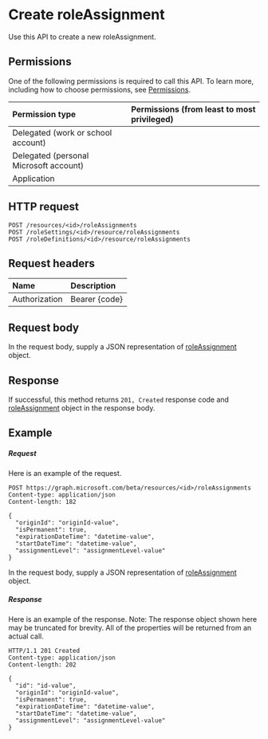 # Create roleAssignment

Use this API to create a new roleAssignment.
## Permissions
One of the following permissions is required to call this API. To learn more, including how to choose permissions, see [Permissions](../../../concepts/permissions_reference.md).

|Permission type      | Permissions (from least to most privileged)              |
|:--------------------|:---------------------------------------------------------|
|Delegated (work or school account) |    |
|Delegated (personal Microsoft account) |    |
|Application |  | 

## HTTP request
<!-- { "blockType": "ignored" } -->
```http
POST /resources/<id>/roleAssignments
POST /roleSettings/<id>/resource/roleAssignments
POST /roleDefinitions/<id>/resource/roleAssignments

```
## Request headers
| Name       | Description|
|:---------------|:----------|
| Authorization  | Bearer {code}|

## Request body
In the request body, supply a JSON representation of [roleAssignment](../resources/roleassignment.md) object.


## Response
If successful, this method returns `201, Created` response code and [roleAssignment](../resources/roleassignment.md) object in the response body.

## Example
##### Request
Here is an example of the request.
<!-- {
  "blockType": "request",
  "name": "create_roleassignment_from_resource"
}-->
```http
POST https://graph.microsoft.com/beta/resources/<id>/roleAssignments
Content-type: application/json
Content-length: 182

{
  "originId": "originId-value",
  "isPermanent": true,
  "expirationDateTime": "datetime-value",
  "startDateTime": "datetime-value",
  "assignmentLevel": "assignmentLevel-value"
}
```
In the request body, supply a JSON representation of [roleAssignment](../resources/roleassignment.md) object.
##### Response
Here is an example of the response. Note: The response object shown here may be truncated for brevity. All of the properties will be returned from an actual call.
<!-- {
  "blockType": "response",
  "truncated": true,
  "@odata.type": "microsoft.graph.roleAssignment"
} -->
```http
HTTP/1.1 201 Created
Content-type: application/json
Content-length: 202

{
  "id": "id-value",
  "originId": "originId-value",
  "isPermanent": true,
  "expirationDateTime": "datetime-value",
  "startDateTime": "datetime-value",
  "assignmentLevel": "assignmentLevel-value"
}
```

<!-- uuid: 8fcb5dbc-d5aa-4681-8e31-b001d5168d79
2015-10-25 14:57:30 UTC -->
<!-- {
  "type": "#page.annotation",
  "description": "Create roleAssignment",
  "keywords": "",
  "section": "documentation",
  "tocPath": ""
}-->